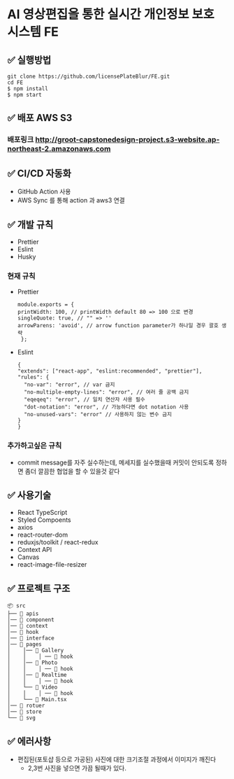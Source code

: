 # AI 영상편집을 통한 실시간 개인정보 보호 시스템 FE

## ✅ 실행방법

```
git clone https://github.com/licensePlateBlur/FE.git
cd FE
$ npm install
$ npm start
```

## ✅ 배포 AWS S3

### 배포링크 http://groot-capstonedesign-project.s3-website.ap-northeast-2.amazonaws.com

## ✅ CI/CD 자동화

- GitHub Action 사용
- AWS Sync 를 통해 action 과 aws3 연결 

## ✅ 개발 규칙

- Prettier
- Eslint
- Husky


### 현재 규칙

- Prettier
  ```
  module.exports = {
  printWidth: 100, // printWidth default 80 => 100 으로 변경
  singleQuote: true, // "" => ''
  arrowParens: 'avoid', // arrow function parameter가 하나일 경우 괄호 생략
   };
  ```
- Eslint
  ```
  {
  "extends": ["react-app", "eslint:recommended", "prettier"],
  "rules": {
    "no-var": "error", // var 금지
    "no-multiple-empty-lines": "error", // 여러 줄 공백 금지
    "eqeqeq": "error", // 일치 연산자 사용 필수
    "dot-notation": "error", // 가능하다면 dot notation 사용
    "no-unused-vars": "error" // 사용하지 않는 변수 금지
  }
  }
  ```

### 추가하고싶은 규칙

- commit message를 자주 실수하는데, 메세지를 실수했을때 커밋이 안되도록 정하면 좀더 깔끔한 협업을 할 수 있을것 같다

## ✅ 사용기술

- React TypeScript
- Styled Compoents
- axios
- react-router-dom
- reduxjs/toolkit / react-redux
- Context API
- Canvas
- react-image-file-resizer

## ✅ 프로젝트 구조

```
📦 src
├── 📂 apis
│── 📂 component
│── 📂 context
│── 📂 hook
│── 📂 interface
│── 📂 pages
│    │── 📂 Gallery
│    │    │ ── 📂 hook
│    │── 📂 Photo
│    │    │ ── 📂 hook
│    │── 📂 Realtime
│    │    │ ── 📂 hook
│    └── 📂 Video
│    │    │ ── 📂 hook
│    └── 📄 Main.tsx
│── 📂 rotuer
│── 📂 store
└── 📂 svg
```

## ✅ 에러사항
- 편집된(포토샵 등으로 가공된) 사진에 대한 크기조절 과정에서 이미지가 깨진다
  - 2,3번 사진을 넣으면 가끔 될때가 있다.
